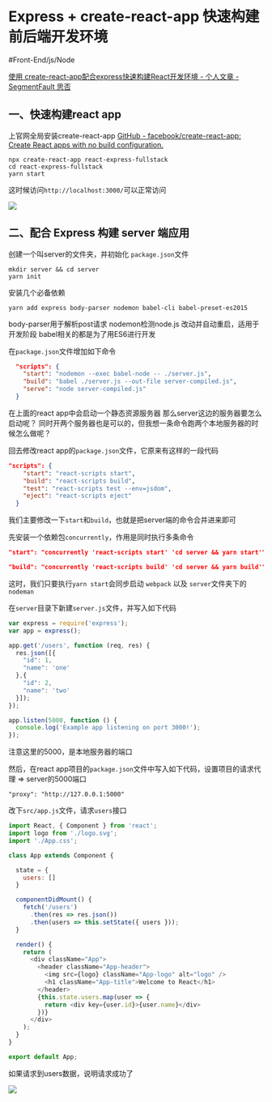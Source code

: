 # Express + create-react-app 快速构建前后端开发环境
#Front-End/js/Node

[使用 create-react-app配合express快速构建React开发环境 - 个人文章 - SegmentFault 思否](https://segmentfault.com/a/1190000009857965)

## 一、快速构建react app
上官网全局安装create-react-app
[GitHub - facebook/create-react-app: Create React apps with no build configuration.](https://github.com/facebook/create-react-app)

```
npx create-react-app react-express-fullstack
cd react-express-fullstack
yarn start
```
这时候访问`http://localhost:3000/`可以正常访问

![](https://github.com/amandakelake/blog/blob/master/assets/react/1.png)

## 二、配合 Express 构建 server 端应用
创建一个叫server的文件夹，并初始化 `package.json`文件
```
mkdir server && cd server
yarn init
```

安装几个必备依赖
```
yarn add express body-parser nodemon babel-cli babel-preset-es2015
```
body-parser用于解析post请求
nodemon检测node.js 改动并自动重启，适用于开发阶段
babel相关的都是为了用ES6进行开发

在`package.json`文件增加如下命令
```json
  "scripts": {
    "start": "nodemon --exec babel-node -- ./server.js",
    "build": "babel ./server.js --out-file server-compiled.js",
    "serve": "node server-compiled.js"
  }
```

在上面的react app中会启动一个静态资源服务器
那么server这边的服务器要怎么启动呢？
同时开两个服务器也是可以的，但我想一条命令跑两个本地服务器的时候怎么做呢？

回去修改react app的`package.json`文件，它原来有这样的一段代码
```json
"scripts": {
    "start": "react-scripts start",
    "build": "react-scripts build",
    "test": "react-scripts test --env=jsdom",
    "eject": "react-scripts eject"
  }
```
我们主要修改一下`start`和`build`，也就是把server端的命令合并进来即可

先安装一个依赖包`concurrently`，作用是同时执行多条命令
```json
"start": "concurrently 'react-scripts start' 'cd server && yarn start'"
```
```json
"build": "concurrently 'react-scripts build' 'cd server && yarn build'"
```

这时，我们只要执行`yarn start`会同步启动 `webpack` 以及 `server`文件夹下的 `nodeman`

在`server`目录下新建`server.js`文件，并写入如下代码
```js
var express = require('express');
var app = express();

app.get('/users', function (req, res) {
  res.json([{
    "id": 1,
    "name": 'one'
  },{
    "id": 2,
    "name": 'two'
  }]);
});

app.listen(5000, function () {
  console.log('Example app listening on port 3000!');
});
```
注意这里的5000，是本地服务器的端口

然后，在react app项目的`package.json`文件中写入如下代码，设置项目的请求代理 => server的5000端口
```
"proxy": "http://127.0.0.1:5000"
```

改下`src/app.js`文件，请求`users`接口
```js
import React, { Component } from 'react';
import logo from './logo.svg';
import './App.css';

class App extends Component {

  state = {
    users: []
  }

  componentDidMount() {
    fetch('/users')
      .then(res => res.json())
      .then(users => this.setState({ users }));
  }

  render() {
    return (
      <div className="App">
        <header className="App-header">
          <img src={logo} className="App-logo" alt="logo" />
          <h1 className="App-title">Welcome to React</h1>
        </header>
        {this.state.users.map(user => {
          return <div key={user.id}>{user.name}</div>
        })}
      </div>
    );
  }
}

export default App;
```

如果请求到users数据，说明请求成功了

![](https://github.com/amandakelake/blog/blob/master/assets/react/2.png)
